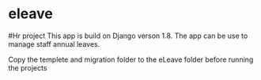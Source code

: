 # eleave
#Hr project
This app is build on Django verson 1.8. The app can be use to manage staff annual leaves.

Copy the templete and migration folder to the eLeave folder before running the projects
